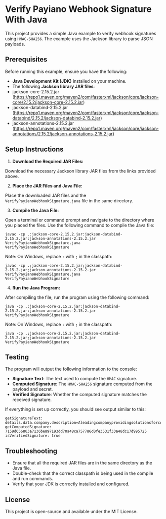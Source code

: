 # Verify Payiano Webhook Signature With Java

This project provides a simple Java example to verify webhook signatures using `HMAC-SHA256`. The example uses the Jackson library to parse JSON payloads.

## Prerequisites

Before running this example, ensure you have the following:

- **Java Development Kit (JDK)** installed on your machine.
- The following **Jackson library JAR files**:
- jackson-core-2.15.2.jar (https://repo1.maven.org/maven2/com/fasterxml/jackson/core/jackson-core/2.15.2/jackson-core-2.15.2.jar)
- jackson-databind-2.15.2.jar (https://repo1.maven.org/maven2/com/fasterxml/jackson/core/jackson-databind/2.15.2/jackson-databind-2.15.2.jar)
- jackson-annotations-2.15.2.jar (https://repo1.maven.org/maven2/com/fasterxml/jackson/core/jackson-annotations/2.15.2/jackson-annotations-2.15.2.jar)

## Setup Instructions

1. **Download the Required JAR Files:**

Download the necessary Jackson library JAR files from the links provided above.

2. **Place the JAR Files and Java File:**

Place the downloaded JAR files and the `VerifyPayianoWebhookSignature.java` file in the same directory.

3. **Compile the Java File:**

Open a terminal or command prompt and navigate to the directory where you placed the files. Use the following command to compile the Java file:

```shell
javac -cp .:jackson-core-2.15.2.jar:jackson-databind-2.15.2.jar:jackson-annotations-2.15.2.jar VerifyPayianoWebhookSignature.java
VerifyPayianoWebhookSignature
```

Note: On Windows, replace `:` with `;` in the classpath:
```shell
javac -cp .;jackson-core-2.15.2.jar;jackson-databind-2.15.2.jar;jackson-annotations-2.15.2.jar VerifyPayianoWebhookSignature.java
VerifyPayianoWebhookSignature
```

4. **Run the Java Program:**

After compiling the file, run the program using the following command:

```shell
java -cp .:jackson-core-2.15.2.jar:jackson-databind-2.15.2.jar:jackson-annotations-2.15.2.jar VerifyPayianoWebhookSignature
```

Note: On Windows, replace `:` with `;` in the classpath:

```shell
java -cp .;jackson-core-2.15.2.jar;jackson-databind-2.15.2.jar;jackson-annotations-2.15.2.jar VerifyPayianoWebhookSignature
```

## Testing

The program will output the following information to the console:

- **Signature Text**: The text used to compute the `HMAC` signature.
- **Computed Signature**: The `HMAC-SHA256` signature computed from the payload and secret.
- **Verified Signature**: Whether the computed signature matches the received signature.

If everything is set up correctly, you should see output similar to this:

```
getSignatureText: details.data.company.description=AleadingcompanyprovidingsolutionsforconvertinglengthyURLsintoshortones&simplifyingonlinesharing!&details.data.company.employees_count=0&details.data.company.is_active=true&details.data.company.is_approved=false&details.data.company.name=PyngyURLShortenr&details.data.company.owners.0.name=AmgadYassen&details.data.company.owners.0.percentage=51.5&details.data.company.owners.0.position=CEO&details.data.company.owners.1.name=KamalAllam&details.data.company.owners.1.percentage=48.5&details.data.company.owners.1.position=CEO&details.data.company.social_urls.facebook_url=https://facebook.com/pyngy&webhook_event.fired_at=1722572118554&webhook_event.id=01j3521znn3b6wderr4vbyq18n&webhook_event.type=company.created&webhook_event.version=v1&webhook_event_attempt.id=01j354j6nkwh3mdvhs6dsmswt8&webhook_event_attempt.sent_at=1722572118554
getComputedSignature: 7159d656803a7136be897193dd70a48ca757786d0fe3531f33a48dc17d995725
isVerifiedSignature: true
```

## Troubleshooting

- Ensure that all the required JAR files are in the same directory as the Java file.
- Double-check that the correct classpath is being used in the compile and run commands.
- Verify that your JDK is correctly installed and configured.

## License

This project is open-source and available under the MIT License.
